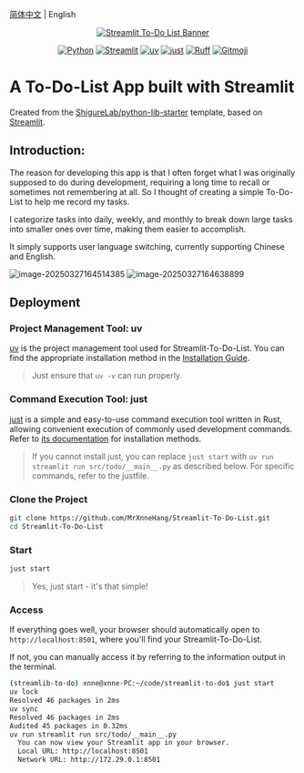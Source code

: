 [简体中文](https://github.com/MrXnneHang/Streamlit-To-Do-List/blob/main/README_zh.md) | English
<p align="center">
    <a href="https://github.com/Akshay090/svg-banners">
        <img src="https://svg-banners.vercel.app/api?type=origin&text1=Streamlit-To-Do-List&text2=💖%20Open%20Source&width=800&height=200" alt="Streamlit To-Do List Banner">
    </a>
    <div align="center">
        <!-- Language & Tools -->
        <a href="https://python.org/" target="_blank"><img alt="Python" src="https://img.shields.io/badge/Python-3.11+-blue?logo=python&style=flat-square"></a>
        <a href="https://streamlit.io/"><img alt="Streamlit" src="https://img.shields.io/badge/Streamlit-FF4B4B?logo=streamlit&logoColor=white&style=flat-square"></a>
        <!-- Build Tools -->
        <a href="https://github.com/astral-sh/uv"><img alt="uv" src="https://img.shields.io/endpoint?url=https://raw.githubusercontent.com/astral-sh/uv/main/assets/badge/v0.json&style=flat-square"></a>
         <a href="https://github.com/casey/just"><img alt="just" src="https://img.shields.io/badge/just-🤖-yellow?style=flat-square&logoWidth=20"></a>
         <!-- Code Quality -->
         <a href="https://github.com/astral-sh/ruff"><img alt="Ruff" src="https://img.shields.io/endpoint?url=https://raw.githubusercontent.com/astral-sh/ruff/main/assets/badge/v2.json&style=flat-square"></a>
         <a href="https://gitmoji.dev"><img alt="Gitmoji" src="https://img.shields.io/badge/gitmoji-😜%20😍-FFDD67?style=flat-square"></a>
    </div>
</p>

# A To-Do-List App built with Streamlit

Created from the [ShigureLab/python-lib-starter](https://github.com/ShigureLab/python-lib-starter) template, based on [Streamlit](https://streamlit.io/).

## Introduction:
The reason for developing this app is that I often forget what I was originally supposed to do during development, requiring a long time to recall or sometimes not remembering at all. So I thought of creating a simple To-Do-List to help me record my tasks.

I categorize tasks into daily, weekly, and monthly to break down large tasks into smaller ones over time, making them easier to accomplish.

It simply supports user language switching, currently supporting Chinese and English.

![image-20250327164514385](https://fastly.jsdelivr.net/gh/MrXnneHang/blog_img/BlogHosting/img/25/02/202503271645755.png)
![image-20250327164638899](https://fastly.jsdelivr.net/gh/MrXnneHang/blog_img/BlogHosting/img/25/02/202503271646199.png)

## Deployment
### Project Management Tool: uv
[uv](https://docs.astral.sh/uv/) is the project management tool used for Streamlit-To-Do-List. You can find the appropriate installation method in the [Installation Guide](https://docs.astral.sh/uv/getting-started/installation/).

> Just ensure that `uv -v` can run properly.

### Command Execution Tool: just
[just](https://github.com/casey/just) is a simple and easy-to-use command execution tool written in Rust, allowing convenient execution of commonly used development commands. Refer to [its documentation](https://github.com/casey/just#installation) for installation methods.

> If you cannot install just, you can replace `just start` with `uv run streamlit run src/todo/__main__.py` as described below. For specific commands, refer to the justfile.

### Clone the Project
```bash
git clone https://github.com/MrXnneHang/Streamlit-To-Do-List.git
cd Streamlit-To-Do-List
```

### Start
```bash
just start
```
> Yes, just start - it's that simple!

### Access
If everything goes well, your browser should automatically open to `http://localhost:8501`, where you'll find your Streamlit-To-Do-List.

If not, you can manually access it by referring to the information output in the terminal.

```bash
(streamlib-to-do) xnne@xnne-PC:~/code/streamlit-to-do$ just start
uv lock
Resolved 46 packages in 2ms
uv sync
Resolved 46 packages in 2ms
Audited 45 packages in 0.32ms
uv run streamlit run src/todo/__main__.py
  You can now view your Streamlit app in your browser.
  Local URL: http://localhost:8501
  Network URL: http://172.29.0.1:8501
```